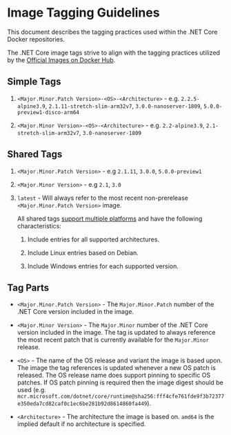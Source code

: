 # Image Tagging Guidelines

This document describes the tagging practices used within the .NET Core Docker repositories.

The .NET Core image tags strive to align with the tagging practices utilized by the [Official Images on Docker Hub](https://hub.docker.com/search?q=&type=image&image_filter=official).

## Simple Tags

1. `<Major.Minor.Patch Version>-<OS>-<Architecture>` - e.g. `2.2.5-alpine3.9`, `2.1.11-stretch-slim-arm32v7`, `3.0.0-nanoserver-1809`, `5.0.0-preview1-disco-arm64`

1. `<Major.Minor Version>-<OS>-<Architecture>` - e.g. `2.2-alpine3.9`, `2.1-stretch-slim-arm32v7`, `3.0-nanoserver-1809`

## Shared Tags

1. `<Major.Minor.Patch Version>` - e.g `2.1.11`, `3.0.0`, `5.0.0-preview1`
1. `<Major.Minor Version>` - e.g `2.1`, `3.0`
1. `latest` - Will always refer to the most recent non-prerelease `<Major.Minor.Patch Version>` image.

    All shared tags [support multiple platforms](https://blog.docker.com/2017/09/docker-official-images-now-multi-platform/) and have the following characteristics:

    1. Include entries for all supported architectures.

    1. Include Linux entries based on Debian.

    1. Include Windows entries for each supported version.

## Tag Parts

* `<Major.Minor.Patch Version>` - The `Major.Minor.Patch` number of the .NET Core version included in the image.

* `<Major.Minor Version>` - The `Major.Minor` number of the .NET Core version included in the image.  The tag is updated to always reference the most recent patch that is currently available for the `Major.Minor` release.

* `<OS>` - The name of the OS release and variant the image is based upon.  The image the tag references is updated whenever a new OS patch is released.  The OS release name does support pinning to specific OS patches.  If OS patch pinning is required then the image digest should be used (e.g. `mcr.microsoft.com/dotnet/core/runtime@sha256:fff4cfe761fde9f3b72377e350eda7cd82caf0c1ec6be281b92d8614860fa449`).

* `<Architecture>` - The architecture the image is based on.  `amd64` is the implied default if no architecture is specified.
